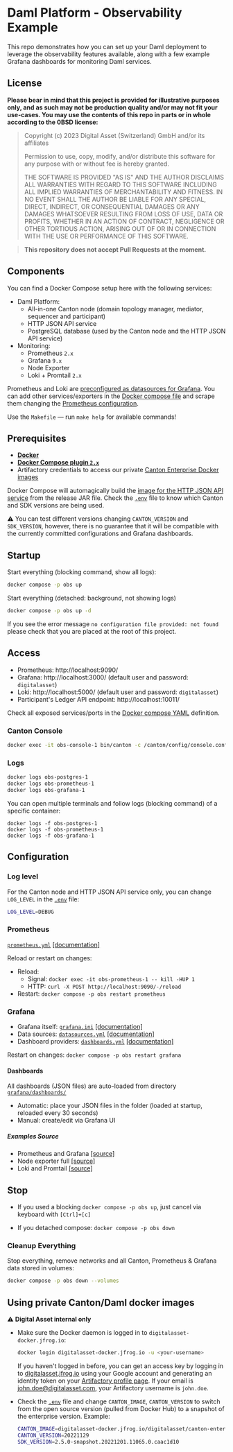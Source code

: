 # Daml Platform - Observability Example

This repo demonstrates how you can set up your Daml deployment to leverage the observability
features available, along with a few example Grafana dashboards for monitoring Daml services.

## License

**Please bear in mind that this project is provided for illustrative purposes only,
and as such may not be production quality and/or may not fit your use-cases.
You may use the contents of this repo in parts or in whole according to the 0BSD license:**

> Copyright (c) 2023 Digital Asset (Switzerland) GmbH and/or its affiliates
>
> Permission to use, copy, modify, and/or distribute this software for any purpose with or without fee is hereby granted.
>
> THE SOFTWARE IS PROVIDED "AS IS" AND THE AUTHOR DISCLAIMS ALL WARRANTIES WITH REGARD TO
> THIS SOFTWARE INCLUDING ALL IMPLIED WARRANTIES OF MERCHANTABILITY AND FITNESS. IN NO EVENT
> SHALL THE AUTHOR BE LIABLE FOR ANY SPECIAL, DIRECT, INDIRECT, OR CONSEQUENTIAL DAMAGES OR
> ANY DAMAGES WHATSOEVER RESULTING FROM LOSS OF USE, DATA OR PROFITS, WHETHER IN AN ACTION
> OF CONTRACT, NEGLIGENCE OR OTHER TORTIOUS ACTION, ARISING OUT OF OR IN CONNECTION WITH
> THE USE OR PERFORMANCE OF THIS SOFTWARE.

> **This repository does not accept Pull Requests at the moment.**

## Components

You can find a Docker Compose setup here with the following services:

* Daml Platform:
  * All-in-one Canton node (domain topology manager, mediator, sequencer and participant)
  * HTTP JSON API service
  * PostgreSQL database (used by the Canton node and the HTTP JSON API service)
* Monitoring:
  * Prometheus `2.x`
  * Grafana `9.x`
  * Node Exporter
  * Loki + Promtail `2.x`

Prometheus and Loki are [preconfigured as datasources for Grafana](./grafana/datasources.yml). You can add other
services/exporters in the [Docker compose file](./docker-compose.yml) and scrape them changing the
[Prometheus configuration](./prometheus/prometheus.yml).

Use the `Makefile` — run `make help` for available commands!

## Prerequisites

* [**Docker**](https://docs.docker.com/get-docker/)
* [**Docker Compose plugin `2.x`**](https://github.com/docker/compose)
* Artifactory credentials to access our private
[Canton Enterprise Docker images](https://digitalasset.jfrog.io/ui/repos/tree/General/canton-enterprise-docker/digitalasset/canton-enterprise/latest)

Docker Compose will automagically build the [image for the HTTP JSON API service](daml-service/) from the release JAR file.
Check the [`.env`](./.env) file to know which Canton and SDK versions are being used.

⚠️ You can test different versions changing `CANTON_VERSION` and `SDK_VERSION`, however, there is no guarantee that it will be
compatible with the currently committed configurations and Grafana dashboards.

## Startup

Start everything (blocking command, show all logs):

```sh
docker compose -p obs up
```

Start everything (detached: background, not showing logs)

```sh
docker compose -p obs up -d
```

If you see the error message `no configuration file provided: not found`
please check that you are placed at the root of this project.

## Access

* Prometheus: http://localhost:9090/
* Grafana: http://localhost:3000/ (default user and password: `digitalasset`)
* Loki: http://localhost:5000/ (default user and password: `digitalasset`)
* Participant's Ledger API endpoint: http://localhost:10011/

Check all exposed services/ports in the [Docker compose YAML](./docker-compose.yml) definition.

### Canton Console

```sh
docker exec -it obs-console-1 bin/canton -c /canton/config/console.conf
```

### Logs

```sh
docker logs obs-postgres-1
docker logs obs-prometheus-1
docker logs obs-grafana-1
```
You can open multiple terminals and follow logs (blocking command) of a specific container:

```
docker logs -f obs-postgres-1
docker logs -f obs-prometheus-1
docker logs -f obs-grafana-1
```

## Configuration

### Log level

For the Canton node and HTTP JSON API service only, you can change `LOG_LEVEL` in the [`.env`](./.env) file:

```sh
LOG_LEVEL=DEBUG
```

### Prometheus

[`prometheus.yml`](./prometheus/prometheus.yml) [[documentation]](https://prometheus.io/docs/prometheus/latest/configuration/configuration/)

Reload or restart on changes:
* Reload:
  * Signal: `docker exec -it obs-prometheus-1 -- kill -HUP 1`
  * HTTP: `curl -X POST http://localhost:9090/-/reload`
* Restart: `docker compose -p obs restart prometheus`

### Grafana

* Grafana itself: [`grafana.ini`](./grafana/grafana.ini) [[documentation]](https://grafana.com/docs/grafana/latest/setup-grafana/configure-grafana/)
* Data sources: [`datasources.yml`](./grafana/datasources.yml) [[documentation]](https://grafana.com/docs/grafana/latest/datasources/)
* Dashboard providers: [`dashboards.yml`](./grafana/dashboards.yml) [[documentation]](https://grafana.com/docs/grafana/latest/administration/provisioning/#dashboards)

Restart on changes: `docker compose -p obs restart grafana`

#### Dashboards

All dashboards (JSON files) are auto-loaded from directory [`grafana/dashboards/`](./grafana/dashboards/)

* Automatic: place your JSON files in the folder (loaded at startup, reloaded every 30 seconds)
* Manual: create/edit via Grafana UI

##### Examples Source

* Prometheus and Grafana [[source]](https://github.com/grafana/grafana/tree/main/public/app/plugins/datasource/prometheus/dashboards/)
* Node exporter full [[source]](https://grafana.com/grafana/dashboards/1860-node-exporter-full/)
* Loki and Promtail [[source]](https://grafana.com/grafana/dashboards/14055-loki-stack-monitoring-promtail-loki/)

## Stop

* If you used a blocking `docker compose -p obs up`, just cancel via keyboard with `[Ctrl]+[c]`

* If you detached compose: `docker compose -p obs down`

### Cleanup Everything

Stop everything, remove networks and all Canton, Prometheus & Grafana data stored in volumes:

```sh
docker compose -p obs down --volumes
```

## Using private Canton/Daml docker images

⚠️ **Digital Asset internal only**

* Make sure the Docker daemon is logged in to `digitalasset-docker.jfrog.io`:

    ```sh
    docker login digitalasset-docker.jfrog.io -u <your-username>
    ```

  If you haven't logged in before, you can get an access key by logging in to
  [digitalasset.jfrog.io](https://digitalasset.jfrog.io) using your Google account and
  generating an identity token on your
  [Artifactory profile page](https://digitalasset.jfrog.io/ui/admin/artifactory/user_profile).
  If your email is john.doe@digitalasset.com, your Artifactory username is `john.doe`.

* Check the [`.env`](./.env) file and change `CANTON_IMAGE`, `CANTON_VERSION` to switch from
the open source version (pulled from Docker Hub) to a snapshot of the enterprise version. Example:

  ```sh
  CANTON_IMAGE=digitalasset-docker.jfrog.io/digitalasset/canton-enterprise
  CANTON_VERSION=20221129
  SDK_VERSION=2.5.0-snapshot.20221201.11065.0.caac1d10
  ```
